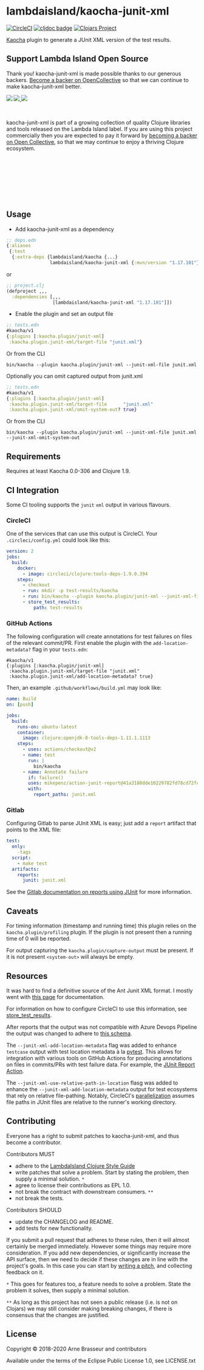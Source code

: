 # lambdaisland/kaocha-junit-xml

<!-- badges -->
[![CircleCI](https://circleci.com/gh/lambdaisland/kaocha-junit-xml.svg?style=svg)](https://circleci.com/gh/lambdaisland/kaocha-junit-xml) [![cljdoc badge](https://cljdoc.org/badge/lambdaisland/kaocha-junit-xml)](https://cljdoc.org/d/lambdaisland/kaocha-junit-xml) [![Clojars Project](https://img.shields.io/clojars/v/lambdaisland/kaocha-junit-xml.svg)](https://clojars.org/lambdaisland/kaocha-junit-xml)
<!-- /badges -->

[Kaocha](https://github.com/lambdaisland/kaocha) plugin to generate a JUnit XML version of the test results.

<!-- opencollective -->

## Support Lambda Island Open Source

Thank you! kaocha-junit-xml is made possible thanks to our generous backers. [Become a
backer on OpenCollective](https://opencollective.com/lambda-island) so that we
can continue to make kaocha-junit-xml better.

<a href="https://opencollective.com/lambda-island">
<img src="https://opencollective.com/lambda-island/organizations.svg?avatarHeight=46&width=800&button=false">
<img src="https://opencollective.com/lambda-island/individuals.svg?avatarHeight=46&width=800&button=false">
</a>
<img align="left" src="https://github.com/lambdaisland/open-source/raw/master/artwork/lighthouse_readme.png">

&nbsp;

kaocha-junit-xml is part of a growing collection of quality Clojure libraries and
tools released on the Lambda Island label. If you are using this project
commercially then you are expected to pay it forward by
[becoming a backer on Open Collective](http://opencollective.com/lambda-island#section-contribute),
so that we may continue to enjoy a thriving Clojure ecosystem.

&nbsp;

&nbsp;

&nbsp;

&nbsp;

<!-- /opencollective -->

## Usage

- Add kaocha-junit-xml as a dependency

``` clojure
;; deps.edn
{:aliases
 {:test
  {:extra-deps {lambdaisland/kaocha {...}
                lambdaisland/kaocha-junit-xml {:mvn/version "1.17.101"}}}}}
```

or

``` clojure
;; project.clj
(defproject ,,,
  :dependencies [,,,
                 [lambdaisland/kaocha-junit-xml "1.17.101"]])
```

- Enable the plugin and set an output file

``` clojure
;; tests.edn
#kaocha/v1
{:plugins [:kaocha.plugin/junit-xml]
 :kaocha.plugin.junit-xml/target-file "junit.xml"}
```

Or from the CLI

``` shell
bin/kaocha --plugin kaocha.plugin/junit-xml --junit-xml-file junit.xml
```

Optionally you can omit captured output from junit.xml

``` clojure
;; tests.edn
#kaocha/v1
{:plugins [:kaocha.plugin/junit-xml]
 :kaocha.plugin.junit-xml/target-file      "junit.xml"
 :kaocha.plugin.junit-xml/omit-system-out? true}
```

Or from the CLI

``` shell
bin/kaocha --plugin kaocha.plugin/junit-xml --junit-xml-file junit.xml --junit-xml-omit-system-out
```

## Requirements

Requires at least Kaocha 0.0-306 and Clojure 1.9.

## CI Integration

Some CI tooling supports the `junit` `xml` output in various flavours.

### CircleCI

One of the services that can use this output is CircleCI. Your
`.circleci/config.yml` could look like this:

``` yml
version: 2
jobs:
  build:
    docker:
      - image: circleci/clojure:tools-deps-1.9.0.394
    steps:
      - checkout
      - run: mkdir -p test-results/kaocha
      - run: bin/kaocha --plugin kaocha.plugin/junit-xml --junit-xml-file test-results/kaocha/results.xml --junit-xml-add-location-metadata --junit-xml-use-relative-path-in-location
      - store_test_results:
          path: test-results
```

### GitHub Actions

The following configuration will create annotations for test failures on files of 
the relevant commit/PR. First enable the plugin with the `add-location-metadata?` 
flag in your `tests.edn`:

```edn
#kaocha/v1
{:plugins [:kaocha.plugin/junit-xml]
 :kaocha.plugin.junit-xml/target-file "junit.xml"
 :kaocha.plugin.junit-xml/add-location-metadata? true}
```

Then, an example `.github/workflows/build.yml` may look like: 

```yml
name: Build
on: [push]

jobs:
  build:
    runs-on: ubuntu-latest
    container:
      image: clojure:openjdk-8-tools-deps-1.11.1.1113
    steps:
      - uses: actions/checkout@v2
      - name: test
        run: |
          bin/kaocha
      - name: Annotate failure
        if: failure()
        uses: mikepenz/action-junit-report@41a3188dde10229782fd78cd72fc574884dd7686
        with:
          report_paths: junit.xml
```

### Gitlab

Configuring Gitlab to parse JUnit XML is easy; just add a `report` artifact that
points to the XML file:

```yaml
test:
  only:
    -tags
  script:
    - make test
  artifacts:
    reports:
      junit: junit.xml
```

See the [Gitlab documentation on reports using
JUnit](https://docs.gitlab.com/ce/ci/junit_test_reports.html) for more information.

## Caveats

For timing information (timestamp and running time) this plugin relies on the
`kaocha.plugin/profiling` plugin. If the plugin is not present then a running
time of 0 will be reported.

For output capturing the `kaocha.plugin/capture-output` must be present. If it
is not present `<system-out>` will always be empty.

## Resources

It was hard to find a definitive source of the Ant Junit XML format. I mostly
went with [this page](http://llg.cubic.org/docs/junit/) for documentation.

For information on how to configure CircleCI to use this information, see
[store_test_results](https://circleci.com/docs/2.0/configuration-reference/#store_test_results).

After reports that the output was not compatible with Azure Devops Pipeline the
output was changed to adhere to [this schema](https://github.com/windyroad/JUnit-Schema/blob/49e95a79cc0bfba7961aaf779710a43a4d3f96bd/JUnit.xsd).

The `--junit-xml-add-location-metadata` flag was added to enhance `testcase` 
output with test location metadata à la 
[pytest](https://docs.pytest.org/en/latest/how-to/output.html?highlight=junit#creating-junitxml-format-files). 
This allows for integration with various tools on GitHub Actions for producing
annotations on files in commits/PRs with test failure data. For example, the 
[JUnit Report Action](https://github.com/marketplace/actions/junit-report-action).

The `--junit-xml-use-relative-path-in-location` flasg was added to enhance the `--junit-xml-add-location-metadata`
output for test ecosystems that rely on relative file-pathing.
Notably, CircleCI's [parallelization](https://circleci.com/docs/use-the-circleci-cli-to-split-tests/#junit-xml-reports) assumes file paths in JUnit files are relative to the runner's working directory.

<!-- contributing -->
## Contributing

Everyone has a right to submit patches to kaocha-junit-xml, and thus become a contributor.

Contributors MUST

- adhere to the [LambdaIsland Clojure Style Guide](https://nextjournal.com/lambdaisland/clojure-style-guide)
- write patches that solve a problem. Start by stating the problem, then supply a minimal solution. `*`
- agree to license their contributions as EPL 1.0.
- not break the contract with downstream consumers. `**`
- not break the tests.

Contributors SHOULD

- update the CHANGELOG and README.
- add tests for new functionality.

If you submit a pull request that adheres to these rules, then it will almost
certainly be merged immediately. However some things may require more
consideration. If you add new dependencies, or significantly increase the API
surface, then we need to decide if these changes are in line with the project's
goals. In this case you can start by [writing a pitch](https://nextjournal.com/lambdaisland/pitch-template),
and collecting feedback on it.

`*` This goes for features too, a feature needs to solve a problem. State the problem it solves, then supply a minimal solution.

`**` As long as this project has not seen a public release (i.e. is not on Clojars)
we may still consider making breaking changes, if there is consensus that the
changes are justified.
<!-- /contributing -->

<!-- license -->
## License

Copyright &copy; 2018-2020 Arne Brasseur and contributors

Available under the terms of the Eclipse Public License 1.0, see LICENSE.txt
<!-- /license -->
